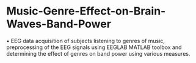 # Music-Genre-Effect-on-Brain-Waves-Band-Power
• EEG data acquisition of subjects listening to genres of music, preprocessing of the
EEG signals using EEGLAB MATLAB toolbox and determining the effect of genres on
band power using various measures.
